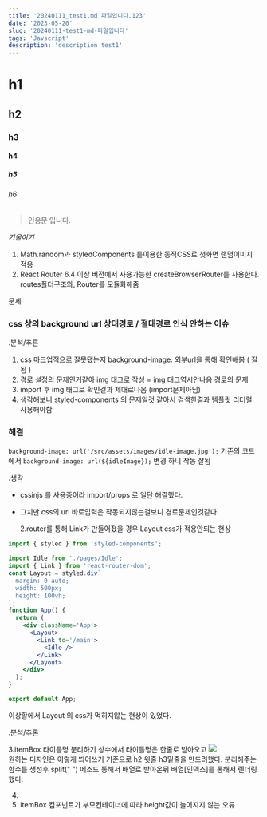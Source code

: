 ```yaml
---
title: '20240111_test1.md 파일입니다.123'
date: '2023-05-20'
slug: '20240111-test1-md-파일입니다'
tags: 'Javscript'
description: 'description test1'
---
```


# h1

## h2

### h3

#### h4

##### h5

###### h6

> 인용문 입니다.

_기울이기_

1. Math.random과 styledComponents 를이용한 동적CSS로 첫화면 랜덤이미지 적용
2. React Router 6.4 이상 버전에서 사용가능한 createBrowserRouter를 사용한다.
   routes폴더구조와, Router를 모듈화해줌

문제

### css 상의 background url 상대경로 / 절대경로 인식 안하는 이슈

.분석/추론

1. css 마크업적으로 잘못됐는지 background-image: 외부url을 통해 확인해봄 ( 잘됨 )
2. 경로 설정의 문제인거같아 img 태그로 작성 = img 태그역시안나옴 경로의 문제
3. import 후 img 태그로 확인결과 제대로나옴 (import문제아님)
4. 생각해보니 styled-components 의 문제일것 같아서 검색한결과 템플릿 리터럴 사용해야함

### 해결

`background-image: url('/src/assets/images/idle-image.jpg');`
기존의 코드에서
`background-image: url(${idleImage});`
변경 하니 작동 잘됨

.생각

- cssinjs 를 사용중이라 import/props 로 일단 해결했다.
- 그치만 css의 url 바로입력은 작동되지않는걸보니 경로문제인것같다.

  2.router를 통해 Link가 만들어졌을 경우 Layout css가 적용안되는 현상

```jsx
import { styled } from 'styled-components';

import Idle from './pages/Idle';
import { Link } from 'react-router-dom';
const Layout = styled.div`
  margin: 0 auto;
  width: 500px;
  height: 100vh;
`;
function App() {
  return (
    <div className='App'>
      <Layout>
        <Link to='/main'>
          <Idle />
        </Link>
      </Layout>
    </div>
  );
}

export default App;
```

이상황에서 Layout 의 css가 먹히지않는 현상이 있었다.

.분석/추론

3.itemBox 타이틀명 분리하기
상수에서 타이틀명은 한줄로 받아오고
![](https://velog.velcdn.com/images/smurf_/post/8c31734a-8fdf-4e7e-8b23-76a1aee62997/image.png)  
원하는 디자인은 이렇게 띄어쓰기 기준으로 h2 윗줄
h3밑줄을 만드려했다.
분리해주는 함수를 생성후 split(" ") 메소드 통해서 배열로 받아온뒤
배열[인덱스]를 통해서 렌더링했다.

4.
1. itemBox 컴포넌트가 부모컨테이너에 따라 height값이 늘어지지 않는 오류
